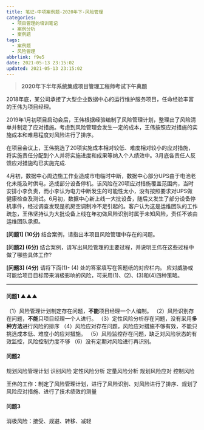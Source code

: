 ```yaml
---
title: 笔记-中项案例题-2020年下-风险管理
categories:
  - 项目管理的培训笔记
  - 案例分析
  - 案例题
tags:
  - 案例题
  - 风险管理
abbrlink: f9e5
date: 2021-05-13 23:15:02
updated: 2021-05-13 23:15:02
---
```


> **2020年下半年系统集成项目管理工程师考试下午真题**

2018年底，某公司承接了大型企业数据中心的运行维护服务项目，任命经验丰富的王伟为项目经理。

2019年1月初项目启动会后，王伟根据经验编制了风险管理计划，整理出了风险清单并制定了应对措施。考虑到风险管理会发生一定的成本，王伟按照应对措施的实施成本和难易程度对风险进行了排序。

在项目会议上，王伟挑选了20项实施成本相对较低、难度相对较小的应对措施，将实施责任分配到个人并将实施进度和成果等纳入个人绩效中。3月底各责任人反馈应对措施均已实施完成.

4月初，数据中心周边施工作业造成市电临时中断，数据中心部分UPS由于电池老化未能及时供电，造成部分设备停机。该风险在20项应对措施覆盖范围内，当时安排小李负责，而小李认为电力中断发生的可能性太小，没有按照要求对UPS做健康检查及测试。6月初，数据中心新上线一大批设备，随后又发生了部分设备停机事件，经过调查发现是机房空调制冷不足引起的。客户认为这是运维团队的工作疏忽，王伟坚持认为大批设备上线在年初做风险识别时属于未知风险，责任不该由运维团队承担。

**[问题1] (10分)**
结合案例，请指出本项目风险管理中存在的问题。

**[问题2] (6分)**
结合案例，请写出风险管理的主要过程，并说明王伟在这些过程中做了哪些具体工作?

**[问题3] (4分)**
请将下面(1)- (4) 处的答案填写在答题纸的对应栏内。
应对威胁或可能给项目目标带来消极影响的风险，可采用(1)、(2)、(3)和(4)四种策略。

<!-- more -->

---

#### 问题1 ▲▲▲

（1）风险管理计划制定存在问题，**不能**项目经理一个人编制。
（2）风险识别存在问题，**不能**只项目经理一个人进行。
（3）定性风险分析存在问题，没有采用**多种方法**进行风险的排序
（4）风险应对存在问题，风险应对措施不够有效，不能只挑选成本低、难度小的应对措施。
（5）风险监控存在问题，缺乏对风险状态的有效监控，风险控制力度不够
（6）没有定期对风险进行再识别。

#### 问题2

规划风险管理计划
识别风险
定性风险分析
定量风险分析
规划风险应对
控制风险

王伟的工作：制定了风险管理计划，进行了风险识别、对风险进行了排序、规划了风险应对措施、进行了技术绩效的测量

#### 问题3

消极风险：接受、规避、转移、减轻
